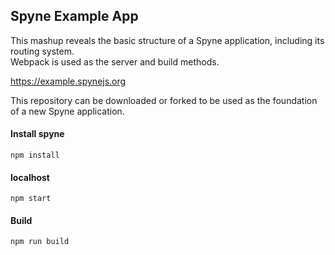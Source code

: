 ## Spyne Example App ##
This mashup reveals the basic structure of a Spyne application, including its routing system. <br/>Webpack is used as the server and build methods.</br>

https://example.spynejs.org

This repository can be downloaded or forked to be used as the foundation of a new Spyne application.

#### Install spyne ####
```
npm install
```

#### localhost #####
```
npm start
```

#### Build ####
```
npm run build
```
